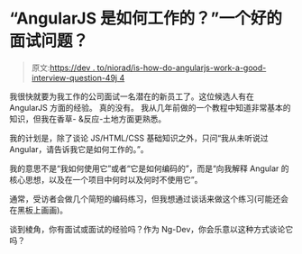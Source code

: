 # “AngularJS 是如何工作的？”一个好的面试问题？

> 原文:[https://dev . to/niorad/is-how-do-angularjs-work-a-good-interview-question-49j 4](https://dev.to/niorad/is-how-does-angularjs-work-a-good-interview-question--49j4)

我很快就要为我工作的公司面试一名潜在的新员工了。这位候选人有在 AngularJS 方面的经验。
真的没有。
我从几年前做的一个教程中知道非常基本的知识，但我在香草- &反应-土地方面更熟悉。

我的计划是，除了谈论 JS/HTML/CSS 基础知识之外，只问“我从未听说过 Angular，请告诉我它是如何工作的。”。

我的意思不是“我如何使用它”或者“它是如何编码的”，而是“向我解释 Angular 的核心思想，以及在一个项目中何时以及何时不使用它”。

通常，受访者会做几个简短的编码练习，但我想通过谈话来做这个练习(可能还会在黑板上画画)。

谈到棱角，你有面试或面试的经验吗？作为 Ng-Dev，你会乐意以这种方式谈论它吗？
